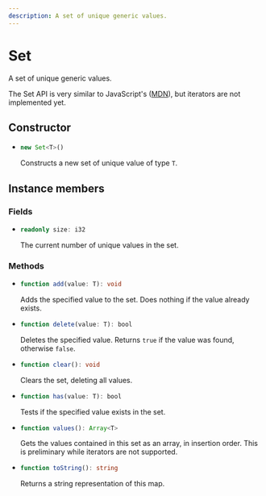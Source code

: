 ```yaml
---
description: A set of unique generic values.
---
```


# Set

A set of unique generic values.

The Set API is very similar to JavaScript's \([MDN](https://developer.mozilla.org/en-US/docs/Web/JavaScript/Reference/Global_Objects/Set)\), but iterators are not implemented yet.

## Constructor

* ```ts
  new Set<T>()
  ```
  Constructs a new set of unique value of type `T`.

## Instance members

### Fields

* ```ts
  readonly size: i32
  ```
  The current number of unique values in the set.

### Methods

* ```ts
  function add(value: T): void
  ```
  Adds the specified value to the set. Does nothing if the value already exists.

* ```ts
  function delete(value: T): bool
  ```
  Deletes the specified value. Returns `true` if the value was found, otherwise `false`.

* ```ts
  function clear(): void
  ```
  Clears the set, deleting all values.

* ```ts
  function has(value: T): bool
  ```
  Tests if the specified value exists in the set.

* ```ts
  function values(): Array<T>
  ```
  Gets the values contained in this set as an array, in insertion order. This is preliminary while iterators are not supported.

* ```ts
  function toString(): string
  ```
  Returns a string representation of this map.
